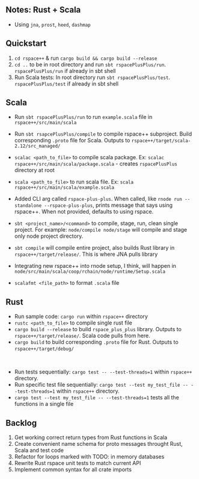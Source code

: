 ## Notes: Rust + Scala

- Using `jna`, `prost`, `heed`, `dashmap`

## Quickstart

1. `cd rspace++` & run `cargo build && cargo build --release`
2. `cd ..` to be in root directory and run `sbt rspacePlusPlus/run`. &nbsp; `rspacePlusPlus/run` if already in sbt shell
3. Run Scala tests: In root directory run `sbt rspacePlusPlus/test`. &nbsp; `rspacePlusPlus/test` if already in sbt shell

## Scala

- Run `sbt rspacePlusPlus/run` to run `example.scala` file in `rspace++/src/main/scala`
- Run `sbt rsapcePlusPlus/compile` to compile rspace++ subproject. Build corresponding `.proto` file for Scala. Outputs to `rspace++/target/scala-2.12/src_managed/`
  
- `scalac <path_to_file>` to compile scala package. Ex: `scalac rspace++/src/main/scala/package.scala` - creates `rspacePlusPlus` directory at root
- `scala <path_to_file>` to run scala file. Ex: `scala rspace++/src/main/scala/example.scala`

- Added CLI arg called `rspace-plus-plus`. When called, like `rnode run --standalone --rspace-plus-plus`, prints message that says using rspace++. When not provided, defaults to using rspace.

- `sbt <project_name>/<command>` to compile, stage, run, clean single project. For example: `node/compile node/stage` will compile and stage only node project directory.

- `sbt compile` will compile entire project, also builds Rust library in `rspace++/target/release/`. This is where JNA pulls library 

- Integrating new rspace++ into rnode setup, I think, will happen in `node/src/main/scala/coop/rchain/node/runtime/Setup.scala`

- `scalafmt <file_path>` to format `.scala` file

## Rust

- Run sample code: `cargo run` within `rspace++` directory
- `rustc <path_to_file>` to compile single rust file
- `cargo build --release` to build `rspace_plus_plus` library. Outputs to `rspace++/target/release/`. Scala code pulls from here.
- `cargo build` to build corresponding `.proto` file for Rust. Outputs to `rspace++/target/debug/`

<br>

- Run tests sequentially: `cargo test -- --test-threads=1` within `rspace++` directory.
- Run specific test file sequentially: `cargo test --test my_test_file -- --test-threads=1` within `rspace++` directory.
- `cargo test --test my_test_file -- --test-threads=1` tests all the functions in a single file

## Backlog

1. Get working correct return types from Rust functions in Scala
2. Create convenient name schema for proto messages throught Rust, Scala and test code
3. Refactor for loops marked with TODO: in memory databases 
4. Rewrite Rust rspace unit tests to match current API
5. Implement common syntax for all crate imports